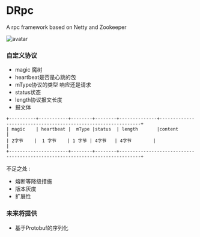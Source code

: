# DRpc
A rpc  framework based on  Netty and Zookeeper

![avatar](https://camo.githubusercontent.com/78c42a3e3d50b3dc363b3a76335f52f9f53a2b93/68747470733a2f2f67772e616c697061796f626a656374732e636f6d2f7a6f732f6e656d6f7061696e7465725f70726f642f63656365666661382d643062662d346132612d613537612d3239393835343462336438612f736f6661737461636b2d736f66612d7270632d656e5f55532f7265736f75726365732d686f6d655f312e706e67)


### 自定义协议


- magic 魔树
- heartbeat是否是心跳的包
- mType协议的类型 响应还是请求
- status状态
- length协议报文长度
- 报文体

```
+----------+-----------+--------+--------+--------------+---------------------------------------------------------------+
| magic    | heartbeat |  mType |status  | length       |content                                                        |
| 2字节    |  1 字节    | 1 字节 | 4字节   | 4字节        |                                                               |
+----------------------+--------+--------+------------------------------------------------------------------------------+
```

不足之处 :
- 熔断等降级措施
- 版本灰度
- 扩展性


### 未来将提供
- 基于Protobuf的序列化


